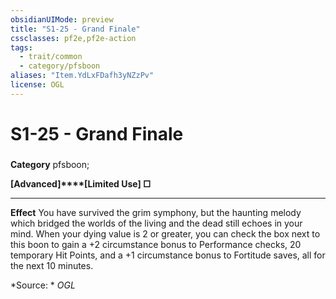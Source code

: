 ```yaml
---
obsidianUIMode: preview
title: "S1-25 - Grand Finale"
cssclasses: pf2e,pf2e-action
tags:
  - trait/common
  - category/pfsboon
aliases: "Item.YdLxFDafh3yNZzPv"
license: OGL
---
```

# S1-25 - Grand Finale

### 

**Category** pfsboon; 




**\[Advanced\]****\[Limited Use\] □**

* * *

**Effect** You have survived the grim symphony, but the haunting melody which bridged the worlds of the living and the dead still echoes in your mind. When your dying value is 2 or greater, you can check the box next to this boon to gain a +2 circumstance bonus to Performance checks, 20 temporary Hit Points, and a +1 circumstance bonus to Fortitude saves, all for the next 10 minutes.

*Source: *
*OGL*